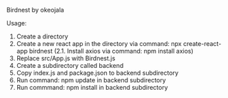 Birdnest by okeojala

Usage:
1. Create a directory
2. Create a new react app in the directory via command: npx create-react-app birdnest
(2.1. Install axios via command: npm install axios)
3. Replace src/App.js with Birdnest.js
4. Create a subdirectory called backend
5. Copy index.js and package.json to backend subdirectory
6. Run command: npm update in backend subdirectory
7. Run commmand: npm install in backend subdirectory
